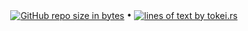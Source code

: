 <p align="center">
  <a href="#"><img src="https://img.shields.io/github/repo-size/andry81/contools--gh-stats?logo=github" valign="middle" alt="GitHub repo size in bytes" /></a>
• <a href="https://github.com/XAMPPRocky/tokei"><img src="https://tokei.rs/b1/github/andry81/contools--gh-stats?category=lines" valign="middle" alt="lines of text by tokei.rs" /></a>
